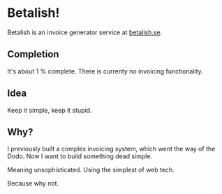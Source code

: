 # Betalish!

Betalish is an invoice generator service at [betalish.se](https://betalish.se/).

## Completion 

It's about 1 % complete. There is currenty no invoicing functionality.

## Idea

Keep it simple, keep it stupid.

## Why?

I previously built a complex invoicing system, which went the way of the Dodo.
Now I want to build something dead simple.

Meaning unsophisticated. Using the simplest of web tech.

Because why not.
